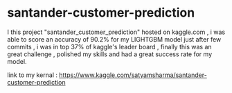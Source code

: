 # santander-customer-prediction
I this project "santander_customer_prediction" hosted on kaggle.com , i was  able to score an accuracy of 90.2%  for my LIGHTGBM model just after few commits , i was in top 37% of kaggle's leader board , finally this was an great challenge , polished my skills and had a great success rate for my model.


link to my kernal : https://www.kaggle.com/satyamsharma/santander-customer-prediction

